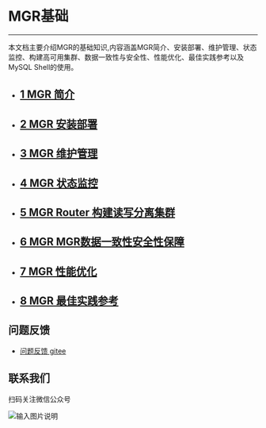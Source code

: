# MGR基础

---

本文档主要介绍MGR的基础知识,内容涵盖MGR简介、安装部署、维护管理、状态监控、构建高可用集群、数据一致性与安全性、性能优化、最佳实践参考以及MySQL Shell的使用。

- ## [1 MGR 简介](./1-mgr-Introduction.md)

- ## [2 MGR 安装部署](./2-mgr-Install-deploy.md)

- ## [3 MGR 维护管理](./3-mgr-maintain-admin.md)

- ## [4 MGR 状态监控](./4-mgr-status-monitor.md)

- ## [5 MGR Router 构建读写分离集群](./5-mgr-readwrite-split.md)

- ## [6 MGR MGR数据一致性安全性保障](./6-mgr-data-security.md)

- ## [7 MGR 性能优化](./7-mgr-performance-tuning.md)

- ## [8 MGR 最佳实践参考](./8-mgr-best-practices.md)

**问题反馈**
---
- [问题反馈 gitee](https://gitee.com/GreatSQL/GreatSQL-Doc/issues)


**联系我们**
---

扫码关注微信公众号

![输入图片说明](https://images.gitee.com/uploads/images/2021/0802/141935_2ea2c196_8779455.jpeg "greatsql社区-wx-qrcode-0.5m.jpg")

